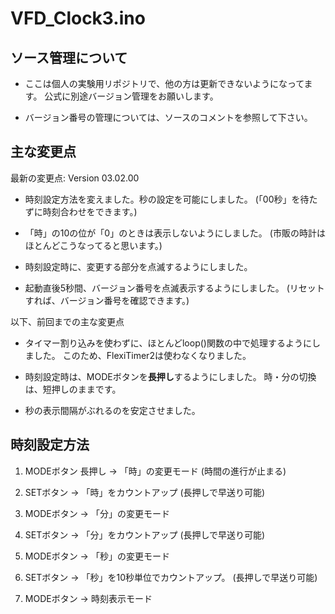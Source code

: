 # VFD_Clock3.ino

## ソース管理について

* ここは個人の実験用リポジトリで、他の方は更新できないようになってます。
公式に別途バージョン管理をお願いします。

* バージョン番号の管理については、ソースのコメントを参照して下さい。


## 主な変更点

最新の変更点: Version 03.02.00

* 時刻設定方法を変えました。秒の設定を可能にしました。
(「00秒」を待たずに時刻合わせをできます。)

* 「時」の10の位が「0」のときは表示しないようにしました。
(市販の時計はほとんどこうなってると思います。)

* 時刻設定時に、変更する部分を点滅するようにしました。

* 起動直後5秒間、バージョン番号を点滅表示するようにしました。
(リセットすれば、バージョン番号を確認できます。)


以下、前回までの主な変更点

* タイマー割り込みを使わずに、ほとんどloop()関数の中で処理するようにしました。
このため、FlexiTimer2は使わなくなりました。

* 時刻設定時は、MODEボタンを**長押し**するようにしました。
時・分の切換は、短押しのままです。

* 秒の表示間隔がぶれるのを安定させました。


## 時刻設定方法

1. MODEボタン 長押し → 「時」の変更モード (時間の進行が止まる)

2. SETボタン → 「時」をカウントアップ (長押しで早送り可能)

3. MODEボタン → 「分」の変更モード

4. SETボタン → 「分」をカウントアップ (長押しで早送り可能)

5. MODEボタン → 「秒」の変更モード

6. SETボタン → 「秒」を10秒単位でカウントアップ。 (長押しで早送り可能)

7. MODEボタン → 時刻表示モード
